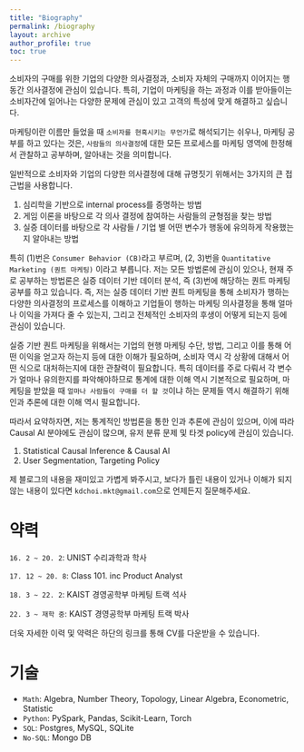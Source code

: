 ```yaml
---
title: "Biography"
permalink: /biography
layout: archive
author_profile: true
toc: true
---
```


소비자의 구매를 위한 기업의 다양한 의사결정과, 소비자 자체의 구매까지 이어지는 행동간 의사결정에 관심이 있습니다. 특히, 기업이 마케팅을 하는 과정과 이를 받아들이는 소비자간에 일어나는 다양한 문제에 관심이 있고 고객의 특성에 맞게 해결하고 싶습니다.

마케팅이란 이름만 들었을 때 `소비자를 현혹시키는 무언가`로 해석되기는 쉬우나, 마케팅 공부를 하고 있다는 것은, `사람들의 의사결정`에 대한 모든 프로세스를 마케팅 영역에 한정해서 관찰하고 공부하며, 알아내는 것을 의미합니다.

일반적으로 소비자와 기업의 다양한 의사결정에 대해 규명짓기 위해서는 3가지의 큰 접근법을 사용합니다.

1. 심리학을 기반으로 internal process를 증명하는 방법
2. 게임 이론을 바탕으로 각 의사 결정에 참여하는 사람들의 균형점을 찾는 방법
3. 실증 데이터를 바탕으로 각 사람들 / 기업 별 어떤 변수가 행동에 유의하게 작용했는지 알아내는 방법

특히 (1)번은 `Consumer Behavior (CB)`라고 부르며, (2, 3)번을 `Quantitative Marketing (퀀트 마케팅)` 이라고 부릅니다. 저는 모든 방법론에 관심이 있으나, 현재 주로 공부하는 방법론은 실증 데이터 기반 데이터 분석, 즉 (3)번에 해당하는 퀀트 마케팅 공부를 하고 있습니다. 즉, 저는 실증 데이터 기반 퀀트 마케팅을 통해 소비자가 행하는 다양한 의사결정의 프로세스를 이해하고 기업들이 행하는 마케팅 의사결정을 통해 얼마나 이익을 가져다 줄 수 있는지, 그리고 전체적인 소비자의 후생이 어떻게 되는지 등에 관심이 있습니다.

실증 기반 퀀트 마케팅을 위해서는 기업의 현행 마케팅 수단, 방법, 그리고 이를 통해 어떤 이익을 얻고자 하는지 등에 대한 이해가 필요하며, 소비자 역시 각 상황에 대해서 어떤 식으로 대처하는지에 대한 관찰력이 필요합니다. 특히 데이터를 주로 다뤄서 각 변수가 얼마나 유의한지를 파악해야하므로 통계에 대한 이해 역시 기본적으로 필요하며, 마케팅을 받았을 때 `얼마나 사람들이 구매를 더 할 것`이냐 하는 문제들 역시 해결하기 위해 인과 추론에 대한 이해 역시 필요합니다.

따라서 요약하자면, 저는 통계적인 방법론을 통한 인과 추론에 관심이 있으며, 이에 따라 Causal AI 분야에도 관심이 많으며, 유저 분류 문제 및 타겟 policy에 관심이 있습니다.

1. Statistical Causal Inference & Causal AI
2. User Segmentation, Targeting Policy

제 블로그의 내용을 재미있고 가볍게 봐주시고, 보다가 틀린 내용이 있거나 이해가 되지 않는 내용이 있다면 `kdchoi.mkt@gmail.com`으로 언제든지 질문해주세요.

# 약력

`16. 2 ~ 20. 2`: UNIST 수리과학과 학사

`17. 12 ~ 20. 8`: Class 101. inc Product Analyst

`18. 3 ~ 22. 2`: KAIST 경영공학부 마케팅 트랙 석사

`22. 3 ~ 재학 중`: KAIST 경영공학부 마케팅 트랙 박사

더욱 자세한 이력 및 약력은 하단의 링크를 통해 CV를 다운받을 수 있습니다.

# 기술

- `Math`: Algebra, Number Theory, Topology, Linear Algebra, Econometric, Statistic
- `Python`: PySpark, Pandas, Scikit-Learn, Torch
- `SQL`: Postgres, MySQL, SQLite
- `No-SQL`: Mongo DB
